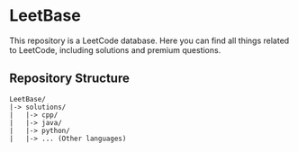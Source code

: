 # LeetBase

This repository is a LeetCode database. Here you can find all things related to LeetCode, including solutions and premium questions.

## Repository Structure

```
LeetBase/
|-> solutions/
|   |-> cpp/
|   |-> java/
|   |-> python/
|   |-> ... (Other languages)
```
